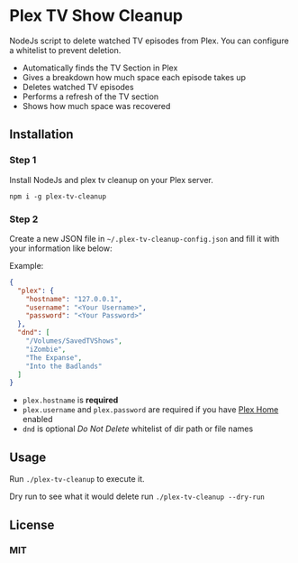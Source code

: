 # Plex TV Show Cleanup

NodeJs script to delete watched TV episodes from Plex. You can configure a whitelist to prevent deletion.

* Automatically finds the TV Section in Plex
* Gives a breakdown how much space each episode takes up
* Deletes watched TV episodes
* Performs a refresh of the TV section
* Shows how much space was recovered

## Installation

### Step 1

Install NodeJs and plex tv cleanup on your Plex server.

```
npm i -g plex-tv-cleanup
```

### Step 2

Create a new JSON file in `~/.plex-tv-cleanup-config.json` and fill it with your information like below:

Example:

```json
{
  "plex": {
    "hostname": "127.0.0.1",
    "username": "<Your Username>",
    "password": "<Your Password>"
  },
  "dnd": [
    "/Volumes/SavedTVShows",
    "iZombie",
    "The Expanse",
    "Into the Badlands"
  ]
}
```

* `plex.hostname` is **required**
* `plex.username` and `plex.password` are required if you have [Plex Home](https://support.plex.tv/hc/en-us/sections/200641063) enabled
* `dnd` is optional *Do Not Delete* whitelist of dir path or file names

## Usage

Run `./plex-tv-cleanup` to execute it.

Dry run to see what it would delete run `./plex-tv-cleanup --dry-run`

## License

### MIT